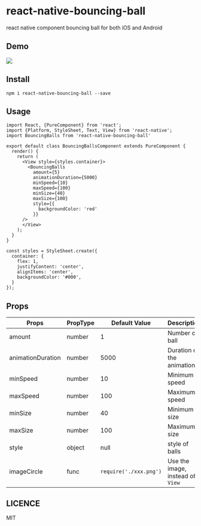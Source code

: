 # react-native-bouncing-ball

react native component bouncing ball for both iOS and Android

## Demo

![](http://m.qpic.cn/psb?/V144SrtM47BnfG/yWdjuJA2jpZj.dmBKdwuDsHsTYMhWTDUkUvhpBCcirc!/b/dDUBAAAAAAAA&bo=PAPsBQAAAAACZ5U!&rf=viewer_4)

## Install

`npm i react-native-bouncing-ball --save`

## Usage

```
import React, {PureComponent} from 'react';
import {Platform, StyleSheet, Text, View} from 'react-native';
import BouncingBalls from 'react-native-bouncing-ball'

export default class BouncingBallsComponent extends PureComponent {
  render() {
    return (
      <View style={styles.container}>
        <BouncingBalls
          amount={5}
          animationDuration={5000}
          minSpeed={10}
          maxSpeed={100}
          minSize={40}
          maxSize={100}
          style={{
            backgroundColor: 'red'
          }}
      />
      </View>
    );
  }
}

const styles = StyleSheet.create({
  container: {
    flex: 1,
    justifyContent: 'center',
    alignItems: 'center',
    backgroundColor: '#000',
  }
});

```

## Props

| Props | PropType | Default Value | Description |
| ----- | --------- | ------------| ------------- | 
| amount | number |  1 | Number of ball |
| animationDuration | number |  5000 | Duration of the animation |
| minSpeed | number |  10 | Minimum speed |
| maxSpeed | number |  100 | Maximum speed |
| minSize | number |  40 | Minimum size |
| maxSize | number |  100 | Maximum size |
| style | object |  null | style of balls |
| imageCircle | func | `require('./xxx.png')` | Use the image, instead of `View`|

## LICENCE

MIT

